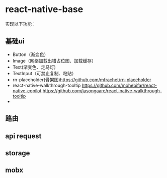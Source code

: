 # react-native-base
实现以下功能：
## 基础ui
 * Button（渐变色）
 * Image（网络加载出错占位图、加载缓存）
 * Text(渐变色、走马灯)
 * TextInput（可禁止复制、粘贴）
 * rn-placeholder(骨架图)https://github.com/mfrachet/rn-placeholder
 * react-native-walkthrough-tooltip
   https://github.com/mohebifar/react-native-copilot
   https://github.com/jasongaare/react-native-walkthrough-tooltip
 * 

 ## 路由
 
 ## api request

 ## storage

 ## mobx